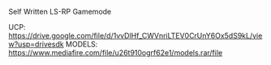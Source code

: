Self Written LS-RP Gamemode

UCP: https://drive.google.com/file/d/1vvDlHf_CWVnriLTEV0CrUnY6Ox5dS9kL/view?usp=drivesdk
MODELS: https://www.mediafire.com/file/u26t910ogrf62e1/models.rar/file
